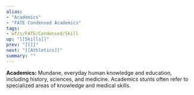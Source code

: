 ```yaml
---
alias:
- "Academics"
- "FATE Condensed Academics"
tags:
- wf/s/FATE/Condensed/Skill
up: "[[Skills]]"
prev: "[[]]"
next: "[[Athletics]]"
summary: ""
---
```

**Academics:** Mundane, everyday human knowledge and education, including history, sciences, and medicine. Academics stunts often refer to specialized areas of knowledge and medical skills.